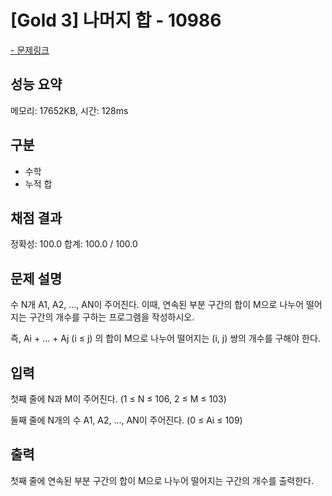 # [Gold 3] 나머지 합 - 10986

<a href="https://www.acmicpc.net/problem/10986">- 문제링크</a>

## 성능 요약

메모리: 17652KB, 시간: 128ms

## 구분

- 수학
- 누적 합

## 채점 결과

정확성: 100.0
합계: 100.0 / 100.0

## 문제 설명

수 N개 A1, A2, ..., AN이 주어진다. 이때, 연속된 부분 구간의 합이 M으로 나누어 떨어지는 구간의 개수를 구하는 프로그램을 작성하시오.

즉, Ai + ... + Aj (i ≤ j) 의 합이 M으로 나누어 떨어지는 (i, j) 쌍의 개수를 구해야 한다.

## 입력

첫째 줄에 N과 M이 주어진다. (1 ≤ N ≤ 106, 2 ≤ M ≤ 103)

둘째 줄에 N개의 수 A1, A2, ..., AN이 주어진다. (0 ≤ Ai ≤ 109)

## 출력

첫째 줄에 연속된 부분 구간의 합이 M으로 나누어 떨어지는 구간의 개수를 출력한다.
